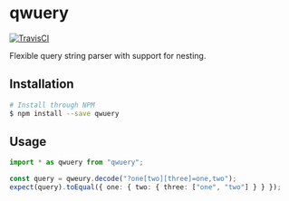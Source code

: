# qwuery

[![TravisCI](https://travis-ci.org/ravernkoh/qwuery.svg?branch=master)](https://travis-ci.org/ravernkoh/qwuery)

Flexible query string parser with support for nesting.

## Installation

```bash
# Install through NPM
$ npm install --save qwuery
```

## Usage

```typescript
import * as qwuery from "qwuery";

const query = qweury.decode("?one[two][three]=one,two");
expect(query).toEqual({ one: { two: { three: ["one", "two"] } } });
```
